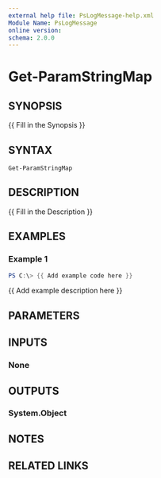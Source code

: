 ```yaml
---
external help file: PsLogMessage-help.xml
Module Name: PsLogMessage
online version:
schema: 2.0.0
---
```


# Get-ParamStringMap

## SYNOPSIS
{{ Fill in the Synopsis }}

## SYNTAX

```
Get-ParamStringMap
```

## DESCRIPTION
{{ Fill in the Description }}

## EXAMPLES

### Example 1
```powershell
PS C:\> {{ Add example code here }}
```

{{ Add example description here }}

## PARAMETERS

## INPUTS

### None

## OUTPUTS

### System.Object
## NOTES

## RELATED LINKS
